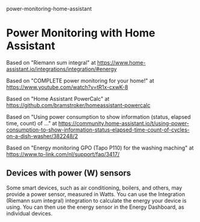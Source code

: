 power-monitoring-home-assistant
# Power Monitoring with Home Assistant

Based on "Riemann sum integral" at https://www.home-assistant.io/integrations/integration/#energy

Based on "COMPLETE power monitoring for your home!" at https://www.youtube.com/watch?v=tR1x-cxwK-8

Based on "Home Assistant PowerCalc" at https://github.com/bramstroker/homeassistant-powercalc

Based on "Using power consumption to show information (status, elapsed time, count) of ..." at https://community.home-assistant.io/t/using-power-consumption-to-show-information-status-elapsed-time-count-of-cycles-on-a-dish-washer/382248/2

Based on "Energy monitoring GPO (Tapo P110) for the washing maching" at https://www.tp-link.com/nl/support/faq/3417/

## Devices with power (W) sensors

Some smart devices, such as air conditioning, boilers, and others, may provide a power sensor, measured in Watts. You can use the Integration (Riemann sum integral) integration to calculate the energy your device is using. You can then use the energy sensor in the Energy Dashboard, as individual devices.
